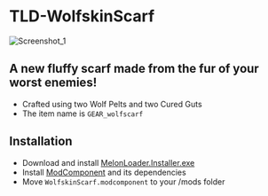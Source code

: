 # TLD-WolfskinScarf

![Screenshot_1](https://user-images.githubusercontent.com/102776369/166163181-619890d1-6eaf-43b2-8930-8fec482f3a35.png)

## A new fluffy scarf made from the fur of your worst enemies!
* Crafted using two Wolf Pelts and two Cured Guts
* The item name is `GEAR_wolfscarf`

## Installation
* Download and install [MelonLoader.Installer.exe](https://github.com/HerpDerpinstine/MelonLoader/releases/latest/download/MelonLoader.Installer.exe)
* Install [ModComponent](https://github.com/dommrogers/ModComponent) and its dependencies
* Move `WolfskinScarf.modcomponent` to your /mods folder
